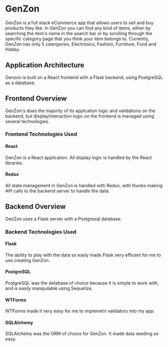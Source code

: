 # GenZon

GenZon is a full stack eCommerce app that allows users to sell and buy products they like. In GenZon you can find any kind of items, either by searching the item's name in the search bar or by scrolling through the specific category page that you think your item belongs to. Currently, GenZon has only 5 catergories, Electronics, Fashion, Furniture, Food and Hobby. 

## Application Architecture

Genzon is built on a React frontend with a Flask backend, using PostgreSQL as a database. 

## Frontend Overview

GenZon's does the majority of its applcation logic and validations on the backend, but display/interaction logic on the frontend is managed using several technologies.

### Frontend Technologies Used

#### React 

GenZon is a React application. All display logic is handled by the React libraries.

#### Redux 

All state management in GenZon is handled with Redux, with thunks making API calls to the backend server to handle the data.

## Backend Overview

GenZon uses a Flask server with a Postgresql database.

### Backend Technologies Used

#### Flask

The ability to play with the data so easly made Flask very efficent for me to use creating GenZon. 

#### PostgreSQL

PostgreSQL was the database of choice because it is simple to work with, and is easily manipulable using Sequelize.

#### WTForms

WTForms made it very easy for me to implemetn validators into my app. 

#### SQLAlchemy

SQLAlchemy was the ORM of choice for GenZon. It made data seeding so easy.



